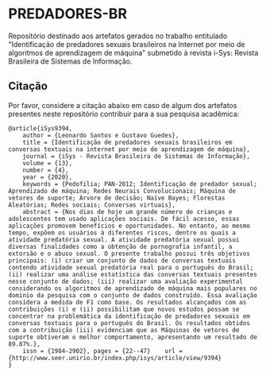 # PREDADORES-BR
Repositório destinado aos artefatos gerados no trabalho entitulado "Identificação de predadores sexuais brasileiros na Internet por meio de algoritmos de aprendizagem de máquina" submetido à revista i-Sys: Revista Brasileira de Sistemas de Informação.

 
 ## Citação

Por favor, considere a citação abaixo em caso de algum dos artefatos presentes neste repositório contribuir para a sua pesquisa acadêmica:  

```
@article{iSys9394,
	author = {Leonardo Santos e Gustavo Guedes},
	title = {Identificação de predadores sexuais brasileiros em conversas textuais na internet por meio de aprendizagem de máquina},
	journal = {iSys - Revista Brasileira de Sistemas de Informação},
	volume = {13},
	number = {4},
	year = {2020},
	keywords = {Pedofilia; PAN-2012; Identificação de predador sexual; Aprendizado de máquina; Redes Neurais Convolucionais; Máquina de vetores de suporte; Árvore de decisão; Naïve Bayes; Florestas Aleatórias; Redes sociais; Conversas virtuais},
	abstract = {Nos dias de hoje um grande número de crianças e adolescentes tem usado aplicações sociais. De fácil acesso, essas aplicações promovem benefícios e oportunidades. No entanto, ao mesmo tempo, expõem os usuários à diferentes riscos, dentre os quais a atividade predatória sexual. A atividade predatória sexual possui diversas finalidades como a obtenção de pornografia infantil, a extorsão e o abuso sexual. O presente trabalho possui três objetivos principais: (i) criar um conjunto de dados de conversas textuais contendo atividade sexual predatória real para o português do Brasil; (ii) realizar uma análise estatística das conversas textuais presentes nesse conjunto de dados; (iii) realizar uma avaliação experimental considerando os algoritmos de aprendizado de máquina mais populares no domínio da pesquisa com o conjunto de dados construído. Essa avaliação considera a medida de F1 como base. Os resultados alcançados com as contribuições (i) e (ii) possibilitam que novos estudos possam se concentrar na problemática da identificação de predadores sexuais em conversas textuais para o português do Brasil. Os resultados obtidos com a contribuição (iii) evidenciam que as Máquinas de vetores de suporte obtiveram o melhor comportamento, apresentando um resultado de 89.87%.},
	issn = {1984-2902},	pages = {22--47}	url = {http://www.seer.unirio.br/index.php/isys/article/view/9394}
}
```
